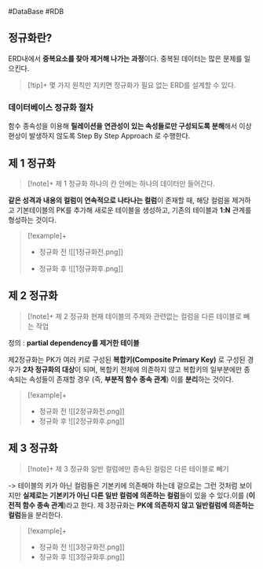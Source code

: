 #DataBase #RDB 

## 정규화란?
ERD내에서 **중복요소를 찾아 제거해 나가는 과정**이다. 중복된 데이터는 많은 문제를 일으킨다.

> [!tip]+ 
> 몇 가지 원칙만 지키면 정규화가 필요 없는 ERD를 설계할 수 있다.

### 데이터베이스 정규화 절차
​함수 종속성을 이용해 **릴레이션을 연관성이 있는 속성들로만 구성되도록 분해**해서 이상현상이 발생하지 않도록 Step By Step Approach 로 수행한다.

## 제 1 정규화
> [!note]+ 제 1 정규화
> 하나의 칸 안에는 하나의 데이터만 들어간다.

**같은 성격과 내용의 컬럼이 연속적으로 나타나는 컬럼**이 존재할 때, 해당 컬럼을 제거하고 기본테이블의 PK를 추가해 새로운 테이블을 생성하고, 기존의 테이블과 **1:N** 관계를 형성하는 것이다.

> [!example]+ 
> + 정규화 전
> ![[1정규화전.png]]
> 
> + 정규화 후
> ![[1정규화후.png]]

## 제 2 정규화
> [!note]+ 제 2 정규화
> 현재 테이블의 주제와 관련없는 컬럼을 다른 테이블로 빼는 작업

정의 : **partial dependency를 제거한 테이블**

제2정규화는 PK가 여러 키로 구성된 **복합키(Composite Primary Key)** 로 구성된 경우가 **2차 정규화의 대상**이 되며, 복합키 전체에 의존하지 않고 복합키의 일부분에만 종속되는 속성들이 존재할 경우 (즉, **부분적 함수 종속 관계**) 이를 **분리**하는 것이다.

> [!example]+ 
> + 정규화 전
> ![[2정규화전.png]]
> + 정규화 후
> ![[2정규화후.png]]


## 제 3 정규화
> [!note]+ 제 3 정규화
> 일반 컬럼에만 종속된 컬럼은 다른 테이블로 빼기

-> 테이블의 키가 아닌 컬럼들은 기본키에 의존해야 하는데 겉으로는 그런 것처럼 보이지만 **실제로는 기본키가 아닌 다른 일반 컬럼에 의존하는 컬럼**들이 있을 수 있다.이를 (**이전적 함수 종속 관계**)라고 한다.
제 3정규화는 **PK에 의존하지 않고 일반컬럼에 의존하는 컬럼**들을 분리한다.

> [!example]+ 
> + 정규화 전
> ![[3정규화전.png]]
> + 정규화 후
> ![[3정규화후.png]]